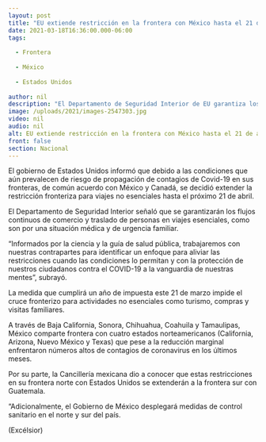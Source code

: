 ```yaml
---
layout: post
title: "EU extiende restricción en la frontera con México hasta el 21 de abril"
date: 2021-03-18T16:36:00.000-06:00
tags:
  
  - Frontera
  
  - México
  
  - Estados Unidos
  
author: nil
description: "El Departamento de Seguridad Interior de EU garantiza los flujos continuos de comercio y traslado de personas en viajes esenciales, como son por una situación médica y de urgencia familiar"
image: /uploads/2021/images-2547303.jpg
video: nil
audio: nil
alt: EU extiende restricción en la frontera con México hasta el 21 de abril
front: false
section: Nacional
---
```


El gobierno de Estados Unidos informó que debido a las condiciones que aún prevalecen de riesgo de propagación de contagios de Covid-19 en sus fronteras, de común acuerdo con México y Canadá, se decidió extender la restricción fronteriza para viajes no esenciales hasta el próximo 21 de abril.

El Departamento de Seguridad Interior señaló que se garantizarán los flujos continuos de comercio y traslado de personas en viajes esenciales, como son por una situación médica y de urgencia familiar.

“Informados por la ciencia y la guía de salud pública, trabajaremos con nuestras contrapartes para identificar un enfoque para aliviar las restricciones cuando las condiciones lo permitan y con la protección de nuestros ciudadanos contra el COVID-19 a la vanguardia de nuestras mentes”, subrayó.

La medida que cumplirá un año de impuesta este 21 de marzo impide el cruce fronterizo para actividades no esenciales como turismo, compras y visitas familiares.

A través de Baja California, Sonora, Chihuahua, Coahuila y Tamaulipas, México comparte frontera con cuatro estados norteamericanos (California, Arizona, Nuevo México y Texas) que pese a la reducción marginal enfrentaron números altos de contagios de coronavirus en los últimos meses.

Por su parte, la Cancillería mexicana dio a conocer que estas restricciones en su frontera norte con Estados Unidos se extenderán a la frontera sur con Guatemala.

“Adicionalmente, el Gobierno de México desplegará medidas de control sanitario en el norte y sur del país.

(Excélsior)